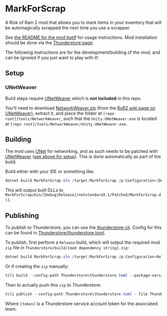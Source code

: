 # MarkForScrap

A Risk of Rain 2 mod that allows you to mark items in your inventory that will be automagically scrapped the next time you use a scrapper.

See [the README for the mod itself](./Thunderstore/README.md) for usage instructions. Mod installation should be done via the [Thunderstore page](https://thunderstore.io/package/eviegc/MarkForScrap/).

The following instructions are for the development/building of the mod, and can be ignored if you just want to play with it!

## Setup

### UNetWeaver

Build steps require [UNetWeaver](https://risk-of-thunder.github.io/R2Wiki/Mod-Creation/C%23-Programming/Networking/UNet/#unetweaver) which is **not included** in this repo.

You'll need to download [NetworkWeaver.zip](https://github.com/user-attachments/files/17396610/NetworkWeaver.zip) (from the [RoR2 wiki page on UNetWeaver](https://risk-of-thunder.github.io/R2Wiki/Mod-Creation/C%23-Programming/Networking/UNet/#how-to-patch)), extract it, and place the folder at `[repo root]/tools/NetworkWeaver`, such that the `Unity.UNetWeaver.exe` is located at `[repo root]/tools/NetworkWeaver/Unity.UNetWeaver.exe`.

## Building

The mod uses [UNet](https://risk-of-thunder.github.io/R2Wiki/Mod-Creation/C%23-Programming/Networking/UNet/) for networking, and as such needs to be patched with [UNetWeaver](https://risk-of-thunder.github.io/R2Wiki/Mod-Creation/C%23-Programming/Networking/UNet/#unetweaver) ([see above for setup](#unetweaver)). This is done automatically as part of the build.

Build either with your IDE or something like:

```powershell
dotnet build MarkForScrap.sln /target:MarkForScrap /p:Configuration=[Debug|Release] /p:Platform="Any CPU"
```

This will output built DLLs to `MarkForScrap/bin/[Debug|Release]/netstandard2.1/Patched/MarkForScrap.dll`.

## Publishing

To publish to Thunderstore, you can use the [thunderstore-cli](https://github.com/thunderstore-io/thunderstore-cli). Config for this can be found in [Thunderstore/thunderstore.toml](Thunderstore/thunderstore.toml).

To publish, first perform a `Release` build, which will output the required mod `zip` file in `Thunderstore/build/[mod dependency string].zip`:

```powershell
dotnet build MarkForScrap.sln /target:MarkForScrap /p:Configuration=Release /p:Platform="Any CPU"
```

Or if creating the `zip` manually:

```powershell
tcli build --config-path Thunderstore\thunderstore.toml --package-version [version]
```

Then to actually push this `zip` to Thunderstore:

```powershell
tcli publish --config-path Thunderstore\thunderstore.toml --file Thunderstore\build\[mod dependency string].zip --token [token]
```

Where `[token]` is a Thunderstore service account token for the associated team.
